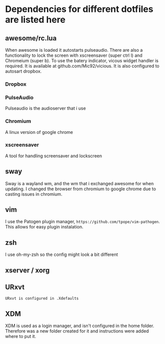 # Dependencies for different dotfiles are listed here

## awesome/rc.lua
When awesome is loaded it autostarts pulseaudio. There are also a functionality
to lock the screen with xscreensaver (super ctrl l) and Chromeium (super b).
To use the batery indicator, vicous widget handler is required. It is available
at github.com/Mic92/vicious. It is also configured to autosart dropbox.

### Dropbox

### PulseAudio
Pulseaudio is the audioserver that i use 

### Chromium
A linux version of google chrome

### xscreensaver
A tool for handling screensaver and lockscreen

## sway
Sway is a wayland wm, and the wm that i exchanged awesome for when updating. I
changed the browser from chromium to google chrome due to casting issues in
chromium.

## vim
I use the Patogen plugin manager, `https://github.com/tpope/vim-pathogen`. This
allows for easy plugin instalation.

## zsh
I use oh-my-zsh so the config might look a bit different

## xserver / xorg

## URxvt
    URxvt is configured in .Xdefaults

## XDM
XDM is used as a login manager, and isn't configured in the home folder.
Therefore was a new folder created for it and instructions were added where to
put it. 
